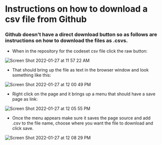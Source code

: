 # Instructions on how to download a csv file from Github

### Github doesn't have a direct download button so as follows are instructions on how to download the files as .csvs.

* When in the repository for the codeset csv file click the raw button:

![Screen Shot 2022-01-27 at 11 57 22 AM](https://user-images.githubusercontent.com/89149346/151406810-a3ab0345-9d10-4771-9748-691dfa90f8ad.png)

* That should bring up the file as text in the browser window and look something like this:

![Screen Shot 2022-01-27 at 12 00 49 PM](https://user-images.githubusercontent.com/89149346/151407027-8ff3a527-56e0-46c6-871d-8224ad268225.png)


* Right click on the page and it brings up a menu that should have a save page as link:

![Screen Shot 2022-01-27 at 12 05 55 PM](https://user-images.githubusercontent.com/89149346/151407902-2888454e-ef22-45a7-a91a-d9b5b52ebda6.png)


* Once the menu appears make sure it saves the page source and add .csv to the file name, choose where you want the file to download and click save. 


![Screen Shot 2022-01-27 at 12 08 29 PM](https://user-images.githubusercontent.com/89149346/151408326-f445b411-291c-498e-bb59-c3d7edf16823.png)
